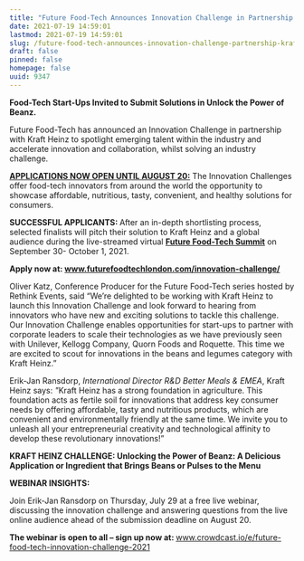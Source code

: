 ```yaml
---
title: "Future Food-Tech Announces Innovation Challenge in Partnership with Kraft Heinz"
date: 2021-07-19 14:59:01
lastmod: 2021-07-19 14:59:01
slug: /future-food-tech-announces-innovation-challenge-partnership-kraft-heinz
draft: false
pinned: false
homepage: false
uuid: 9347
---
```

<p><strong>Food-Tech Start-Ups Invited to Submit Solutions in Unlock the Power of Beanz.</strong></p>
<p>Future Food-Tech has announced an Innovation Challenge in partnership with Kraft Heinz to spotlight emerging talent within the industry and accelerate innovation and collaboration, whilst solving an industry challenge.</p>
<p><a href="https://futurefoodtechlondon.com/innovation-challenge/"><strong>APPLICATIONS NOW OPEN UNTIL AUGUST 20:</strong></a> The Innovation Challenges offer food-tech innovators from around the world the opportunity to showcase affordable, nutritious, tasty, convenient, and healthy solutions for consumers.</p>
<p><strong>SUCCESSFUL APPLICANTS: </strong>After an in-depth shortlisting process, selected finalists will pitch their solution to Kraft Heinz and a global audience during the live-streamed virtual <a href="https://futurefoodtech.com/"><strong>Future Food-Tech Summit</strong></a> on September 30- October 1, 2021.</p>
<p><strong>Apply now at: </strong><a href="http://www.futurefoodtechlondon.com/innovation-challenge/"><strong>www.futurefoodtechlondon.com/innovation-challenge/</strong></a><strong> </strong></p>
<p>Oliver Katz, Conference Producer for the Future Food-Tech series hosted by Rethink Events, said “We’re delighted to be working with Kraft Heinz to launch this Innovation Challenge and look forward to hearing from innovators who have new and exciting solutions to tackle this challenge. Our Innovation Challenge enables opportunities for start-ups to partner with corporate leaders to scale their technologies as we have previously seen with Unilever, Kellogg Company, Quorn Foods and Roquette. This time we are excited to scout for innovations in the beans and legumes category with Kraft Heinz.”</p>
<p>Erik-Jan Ransdorp, <em>International Director R&D Better Meals & EMEA</em>, Kraft Heinz says: <em>"</em>Kraft Heinz has a strong foundation in agriculture. This foundation acts as fertile soil for innovations that address key consumer needs by offering affordable, tasty and nutritious products, which are convenient and environmentally friendly at the same time. We invite you to unleash all your entrepreneurial creativity and technological affinity to develop these revolutionary innovations!”</p>
<p><strong>KRAFT HEINZ CHALLENGE: Unlocking the Power of Beanz: A Delicious Application or Ingredient that Brings Beans or Pulses to the Menu</strong></p>
<p><strong>WEBINAR INSIGHTS:</strong></p>
<p>Join Erik-Jan Ransdorp on Thursday, July 29 at a free live webinar, discussing the innovation challenge and answering questions from the live online audience ahead of the submission deadline on August 20.</p>
<p><strong>The webinar is open to all – sign up now at: </strong><a href="http://www.crowdcast.io/e/future-food-tech-innovation-challenge-2021">www.crowdcast.io/e/future-food-tech-innovation-challenge-2021</a></p>
